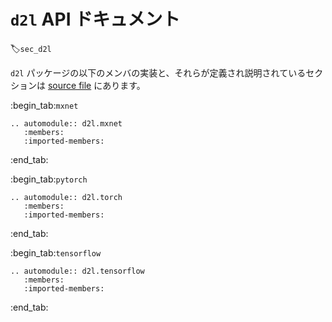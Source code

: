 # `d2l` API ドキュメント
:label:`sec_d2l`

`d2l` パッケージの以下のメンバの実装と、それらが定義され説明されているセクションは [source file](https://github.com/d2l-ai/d2l-en/tree/master/d2l) にあります。

:begin_tab:`mxnet`
```eval_rst
.. automodule:: d2l.mxnet
   :members:
   :imported-members:
```
:end_tab:

:begin_tab:`pytorch`
```eval_rst
.. automodule:: d2l.torch
   :members:
   :imported-members:
```
:end_tab:

:begin_tab:`tensorflow`
```eval_rst
.. automodule:: d2l.tensorflow
   :members:
   :imported-members:
```
:end_tab:
